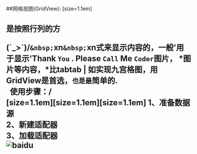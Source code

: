 
##网格视图(GridView):
[size=1.1em]  <Tab><h2>是按照行列的方


 (ˊ_>ˋ)/`&nbsp;`xn`&nbsp;`xn式来显示内容的，<Tab><Tab>一般'用 于显示'Thank `You` . Please `Call` Me `Coder`图片， *图片等内容，*比tabtab | 如实现九宫格图，用GridView是首选，`也是最`简单的.<br>
   使用步骤：/<br>
          [size=1.1em][size=1.1em][size=1.1em]   1、准备数据源<br>
             2、新建适配器<br>
             3、加载适配器<br>
![baidu](http://www.baidu.com/img/bdlogo.gif "百度logo")  
